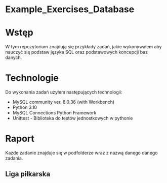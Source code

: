 # Example_Exercises_Database

# Wstęp
W tym repozytorium znajdują się przykłady zadań, jakie wykonywałem aby nauczyć się podstaw języka SQL oraz podstawowych koncepcji baz danych.

# Technologie
Do wykonania zadań użyłem następujących technologii:
* MySQL community ver. 8.0.36 (with Workbench)
* Python 3.10
* MySQL Connections Python Framework
* Unittest - Biblioteka do testów jednostkowych w pythonie
  

# Raport
Każde zadanie znajduje się w podfolderze wraz z nazwą danego danego zadania.

## Liga piłkarska


